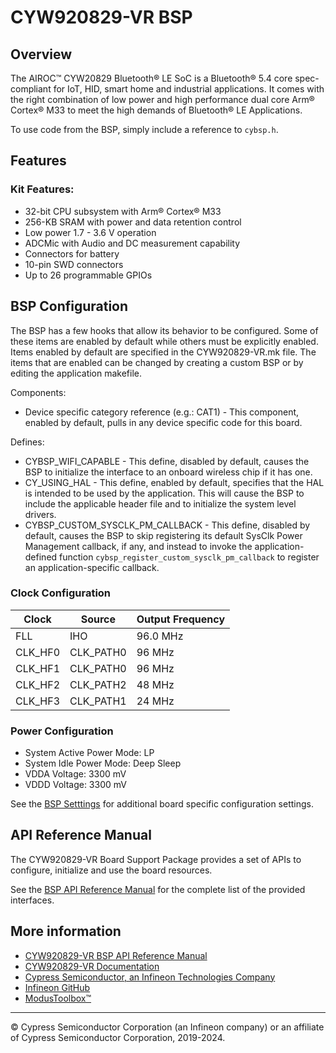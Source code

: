 # CYW920829-VR BSP

## Overview

The AIROC™ CYW20829 Bluetooth® LE SoC is a Bluetooth® 5.4 core spec-compliant for IoT, HID, smart home and industrial applications. It comes with the right combination of low power and high performance dual core Arm® Cortex® M33 to meet the high demands of Bluetooth® LE Applications.



To use code from the BSP, simply include a reference to `cybsp.h`.

## Features

### Kit Features:

* 32-bit CPU subsystem with Arm® Cortex® M33
* 256-KB SRAM with power and data retention control
* Low power 1.7 - 3.6 V operation
* ADCMic with Audio and DC measurement capability
* Connectors for battery
* 10-pin SWD connectors
* Up to 26 programmable GPIOs

## BSP Configuration

The BSP has a few hooks that allow its behavior to be configured. Some of these items are enabled by default while others must be explicitly enabled. Items enabled by default are specified in the CYW920829-VR.mk file. The items that are enabled can be changed by creating a custom BSP or by editing the application makefile.

Components:
* Device specific category reference (e.g.: CAT1) - This component, enabled by default, pulls in any device specific code for this board.

Defines:
* CYBSP_WIFI_CAPABLE - This define, disabled by default, causes the BSP to initialize the interface to an onboard wireless chip if it has one.
* CY_USING_HAL - This define, enabled by default, specifies that the HAL is intended to be used by the application. This will cause the BSP to include the applicable header file and to initialize the system level drivers.
* CYBSP_CUSTOM_SYSCLK_PM_CALLBACK - This define, disabled by default, causes the BSP to skip registering its default SysClk Power Management callback, if any, and instead to invoke the application-defined function `cybsp_register_custom_sysclk_pm_callback` to register an application-specific callback.

### Clock Configuration

| Clock    | Source    | Output Frequency |
|----------|-----------|------------------|
| FLL      | IHO       | 96.0 MHz         |
| CLK_HF0  | CLK_PATH0 | 96 MHz           |
| CLK_HF1  | CLK_PATH0 | 96 MHz           |
| CLK_HF2  | CLK_PATH2 | 48 MHz           |
| CLK_HF3  | CLK_PATH1 | 24 MHz           |

### Power Configuration

* System Active Power Mode: LP
* System Idle Power Mode: Deep Sleep
* VDDA Voltage: 3300 mV
* VDDD Voltage: 3300 mV

See the [BSP Setttings][settings] for additional board specific configuration settings.

## API Reference Manual

The CYW920829-VR Board Support Package provides a set of APIs to configure, initialize and use the board resources.

See the [BSP API Reference Manual][api] for the complete list of the provided interfaces.

## More information
* [CYW920829-VR BSP API Reference Manual][api]
* [CYW920829-VR Documentation](https://www.infineon.com/cms/en/product/promopages/airoc20829/)
* [Cypress Semiconductor, an Infineon Technologies Company](http://www.cypress.com)
* [Infineon GitHub](https://github.com/infineon)
* [ModusToolbox™](https://www.cypress.com/products/modustoolbox-software-environment)

[api]: https://infineon.github.io/TARGET_CYW920829-VR/html/modules.html
[settings]: https://infineon.github.io/TARGET_CYW920829-VR/html/md_bsp_settings.html

---
© Cypress Semiconductor Corporation (an Infineon company) or an affiliate of Cypress Semiconductor Corporation, 2019-2024.